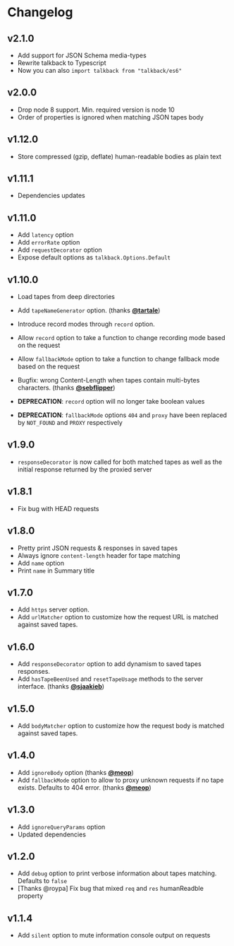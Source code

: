 # Changelog

## v2.1.0
- Add support for JSON Schema media-types
- Rewrite talkback to Typescript
- Now you can also `import talkback from "talkback/es6"`

## v2.0.0
- Drop node 8 support. Min. required version is node 10
- Order of properties is ignored when matching JSON tapes body

## v1.12.0
- Store compressed (gzip, deflate) human-readable bodies as plain text 

## v1.11.1
- Dependencies updates

## v1.11.0
- Add `latency` option
- Add `errorRate` option
- Add `requestDecorator` option
- Expose default options as `talkback.Options.Default`

## v1.10.0
- Load tapes from deep directories
- Add `tapeNameGenerator` option. (thanks **[@tartale](https://github.com/tartale)**)
- Introduce record modes through `record` option. 
- Allow `record` option to take a function to change recording mode based on the request
- Allow `fallbackMode` option to take a function to change fallback mode based on the request

- Bugfix: wrong Content-Length when tapes contain multi-bytes characters. (thanks **[@sebflipper](https://github.com/sebflipper)**)
- **DEPRECATION**: `record` option will no longer take boolean values
- **DEPRECATION**: `fallbackMode` options `404` and `proxy` have been replaced by `NOT_FOUND` and `PROXY` respectively

## v1.9.0
- `responseDecorator` is now called for both matched tapes as well as the initial response returned by the proxied server

## v1.8.1
- Fix bug with HEAD requests

## v1.8.0
- Pretty print JSON requests & responses in saved tapes
- Always ignore `content-length` header for tape matching 
- Add `name` option
- Print `name` in Summary title

## v1.7.0
- Add `https` server option.
- Add `urlMatcher` option to customize how the request URL is matched against saved tapes.

## v1.6.0
- Add `responseDecorator` option to add dynamism to saved tapes responses.
- Add `hasTapeBeenUsed` and `resetTapeUsage` methods to the server interface. (thanks **[@sjaakieb](https://github.com/sjaakieb)**)

## v1.5.0
- Add `bodyMatcher` option to customize how the request body is matched against saved tapes.

## v1.4.0
- Add `ignoreBody` option (thanks **[@meop](https://github.com/meop)**)
- Add `fallbackMode` option to allow to proxy unknown requests if no tape exists. Defaults to 404 error. (thanks **[@meop](https://github.com/meop)**)

## v1.3.0
- Add `ignoreQueryParams` option
- Updated dependencies

## v1.2.0
- Add `debug` option to print verbose information about tapes matching. Defaults to `false`
- [Thanks @roypa] Fix bug that mixed `req` and `res` humanReadble property

## v1.1.4
- Add `silent` option to mute information console output on requests
